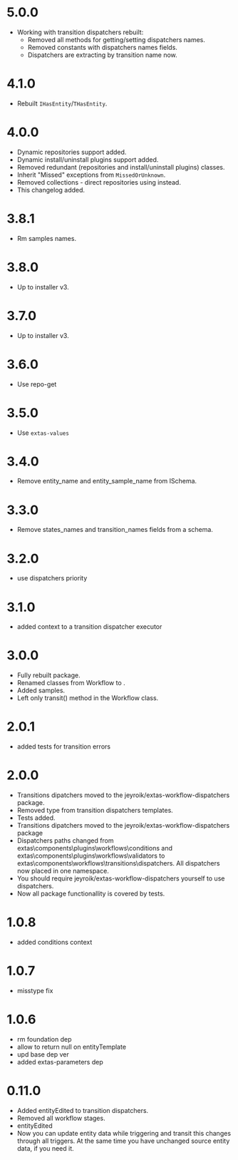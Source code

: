 # 5.0.0

- Working with transition dispatchers rebuilt:
  - Removed all methods for getting/setting dispatchers names.
  - Removed constants with dispatchers names fields.
  - Dispatchers are extracting by transition name now.

# 4.1.0

- Rebuilt `IHasEntity`/`THasEntity`.

# 4.0.0

- Dynamic repositories support added.
- Dynamic install/uninstall plugins support added.
- Removed redundant (repositories and install/uninstall plugins) classes.
- Inherit "Missed" exceptions from `MissedOrUnknown`.
- Removed collections - direct repositories using instead. 
- This changelog added.

# 3.8.1

- Rm samples names.

# 3.8.0

- Up to installer v3.

# 3.7.0

- Up to installer v3.

# 3.6.0

- Use repo-get

# 3.5.0

- Use `extas-values`

# 3.4.0

- Remove entity_name and entity_sample_name from ISchema.

# 3.3.0

- Remove states_names and transition_names fields from a schema.

# 3.2.0

- use dispatchers priority

# 3.1.0

- added context to a transition dispatcher executor

# 3.0.0

- Fully rebuilt package.
- Renamed classes from Workflow<Something> to <Something>.
- Added samples.
- Left only transit() method in the Workflow class.

# 2.0.1

- added tests for transition errors

# 2.0.0

- Transitions dipatchers moved to the jeyroik/extas-workflow-dispatchers package.
- Removed type from transition dispatchers templates.
- Tests added.
- Transitions dipatchers moved to the jeyroik/extas-workflow-dispatchers package
- Dispatchers paths changed from extas\components\plugins\workflows\conditions and extas\components\plugins\workflows\validators to extas\components\workflows\transitions\dispatchers. All dispatchers now placed in one namespace.
- You should require jeyroik/extas-workflow-dispatchers yourself to use dispatchers.
- Now all package functionallity is covered by tests.

# 1.0.8

- added conditions context

# 1.0.7

- misstype fix

# 1.0.6

- rm foundation dep
- allow to return null on entityTemplate
- upd base dep ver
- added extas-parameters dep

# 0.11.0

- Added entityEdited to transition dispatchers.
- Removed all workflow stages.
- entityEdited
- Now you can update entity data while triggering and transit this changes through all triggers. At the same time you have unchanged source entity data, if you need it.